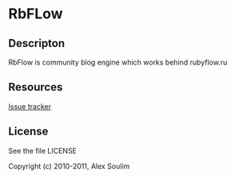 # RbFLow

## Descripton

RbFlow is community blog engine which works behind rubyflow.ru

## Resources

[Issue tracker](https://github.com/soulim/rbflow/issues)

## License

See the file LICENSE

Copyright (c) 2010-2011, Alex Soulim